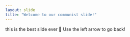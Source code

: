 ```yaml
---
layout: slide
title: "Welcome to our communist slide!"
---
```

this is the best slide ever :tada:
Use the left arrow to go back!
